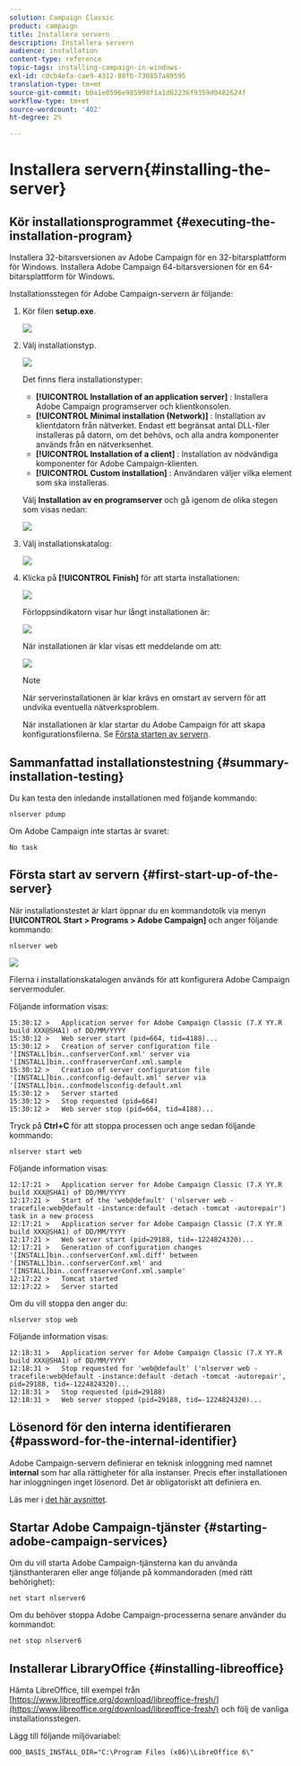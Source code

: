 ```yaml
---
solution: Campaign Classic
product: campaign
title: Installera servern
description: Installera servern
audience: installation
content-type: reference
topic-tags: installing-campaign-in-windows-
exl-id: c0cb4efa-cae9-4312-88fb-738857a89595
translation-type: tm+mt
source-git-commit: b0a1e0596e985998f1a1d02236f9359d0482624f
workflow-type: tm+mt
source-wordcount: '402'
ht-degree: 2%

---
```


# Installera servern{#installing-the-server}

## Kör installationsprogrammet {#executing-the-installation-program}

Installera 32-bitarsversionen av Adobe Campaign för en 32-bitarsplattform för Windows. Installera Adobe Campaign 64-bitarsversionen för en 64-bitarsplattform för Windows.

Installationsstegen för Adobe Campaign-servern är följande:

1. Kör filen **setup.exe**.

   ![](assets/s_ncs_install_installer_01.png)

1. Välj installationstyp.

   ![](assets/s_ncs_install_installer_01a.png)

   Det finns flera installationstyper:

   * **[!UICONTROL Installation of an application server]** : Installera Adobe Campaign programserver och klientkonsolen.
   * **[!UICONTROL Minimal installation (Network)]** : Installation av klientdatorn från nätverket. Endast ett begränsat antal DLL-filer installeras på datorn, om det behövs, och alla andra komponenter används från en nätverksenhet.
   * **[!UICONTROL Installation of a client]** : Installation av nödvändiga komponenter för Adobe Campaign-klienten.
   * **[!UICONTROL Custom installation]** : Användaren väljer vilka element som ska installeras.

   Välj **Installation av en programserver** och gå igenom de olika stegen som visas nedan:

   ![](assets/s_ncs_install_installer_02.png)

1. Välj installationskatalog:

   ![](assets/s_ncs_install_installer_03.png)

1. Klicka på **[!UICONTROL Finish]** för att starta installationen:

   ![](assets/s_ncs_install_installer_04.png)

   Förloppsindikatorn visar hur långt installationen är:

   ![](assets/s_ncs_install_installer_05.png)

   När installationen är klar visas ett meddelande om att:

   ![](assets/s_ncs_install_installer_06.png)

   >[!NOTE]
   >
   >När serverinstallationen är klar krävs en omstart av servern för att undvika eventuella nätverksproblem.

   När installationen är klar startar du Adobe Campaign för att skapa konfigurationsfilerna. Se [Första starten av servern](#first-start-up-of-the-server).

## Sammanfattad installationstestning {#summary-installation-testing}

Du kan testa den inledande installationen med följande kommando:

```
nlserver pdump
```

Om Adobe Campaign inte startas är svaret:

```
No task
```

## Första start av servern {#first-start-up-of-the-server}

När installationstestet är klart öppnar du en kommandotolk via menyn **[!UICONTROL Start > Programs > Adobe Campaign]** och anger följande kommando:

```
nlserver web
```

![](assets/s_ncs_install_cmd_nlserverweb.png)

Filerna i installationskatalogen används för att konfigurera Adobe Campaign servermoduler.

Följande information visas:

```
15:30:12 >   Application server for Adobe Campaign Classic (7.X YY.R build XXX@SHA1) of DD/MM/YYYY
15:30:12 >   Web server start (pid=664, tid=4188)...
15:30:12 >   Creation of server configuration file '[INSTALL]bin..confserverConf.xml' server via '[INSTALL]bin..conffraserverConf.xml.sample
15:30:12 >   Creation of server configuration file '[INSTALL]bin..confconfig-default.xml' server via '[INSTALL]bin..confmodelsconfig-default.xml
15:30:12 >   Server started
15:30:12 >   Stop requested (pid=664)
15:30:12 >   Web server stop (pid=664, tid=4188)...
```

Tryck på **Ctrl+C** för att stoppa processen och ange sedan följande kommando:

```
nlserver start web
```

Följande information visas:

```
12:17:21 >   Application server for Adobe Campaign Classic (7.X YY.R build XXX@SHA1) of DD/MM/YYYY
12:17:21 >   Start of the 'web@default' ('nlserver web -tracefile:web@default -instance:default -detach -tomcat -autorepair') task in a new process 
12:17:21 >   Application server for Adobe Campaign Classic (7.X YY.R build XXX@SHA1) of DD/MM/YYYY
12:17:21 >   Web server start (pid=29188, tid=-1224824320)...
12:17:21 >   Generation of configuration changes '[INSTALL]bin..confserverConf.xml.diff' between '[INSTALL]bin..confserverConf.xml' and '[INSTALL]bin..conffraserverConf.xml.sample'
12:17:22 >   Tomcat started
12:17:22 >   Server started
```

Om du vill stoppa den anger du:

```
nlserver stop web
```

Följande information visas:

```
12:18:31 >   Application server for Adobe Campaign Classic (7.X YY.R build XXX@SHA1) of DD/MM/YYYY
12:18:31 >   Stop requested for 'web@default' ('nlserver web -tracefile:web@default -instance:default -detach -tomcat -autorepair', pid=29188, tid=-1224824320)...
12:18:31 >   Stop requested (pid=29188)
12:18:31 >   Web server stopped (pid=29188, tid=-1224824320)...
```

## Lösenord för den interna identifieraren {#password-for-the-internal-identifier}

Adobe Campaign-servern definierar en teknisk inloggning med namnet **internal** som har alla rättigheter för alla instanser. Precis efter installationen har inloggningen inget lösenord. Det är obligatoriskt att definiera en.

Läs mer i [det här avsnittet](../../installation/using/configuring-campaign-server.md#internal-identifier).

## Startar Adobe Campaign-tjänster {#starting-adobe-campaign-services}

Om du vill starta Adobe Campaign-tjänsterna kan du använda tjänsthanteraren eller ange följande på kommandoraden (med rätt behörighet):

```
net start nlserver6
```

Om du behöver stoppa Adobe Campaign-processerna senare använder du kommandot:

```
net stop nlserver6
```

## Installerar LibraryOffice {#installing-libreoffice}

Hämta LibreOffice, till exempel från [https://www.libreoffice.org/download/libreoffice-fresh/](https://www.libreoffice.org/download/libreoffice-fresh/) och följ de vanliga installationsstegen.

Lägg till följande miljövariabel:

```
OOO_BASIS_INSTALL_DIR="C:\Program Files (x86)\LibreOffice 6\"
```
